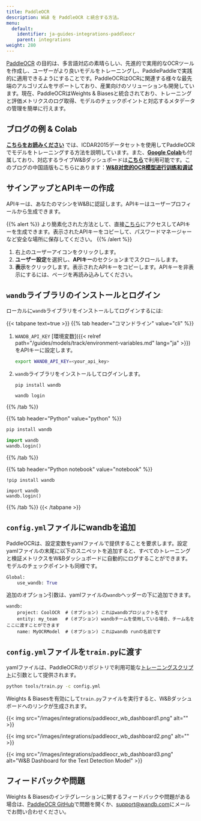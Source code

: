 ```yaml
---
title: PaddleOCR
description: W&B を PaddleOCR と統合する方法。
menu:
  default:
    identifier: ja-guides-integrations-paddleocr
    parent: integrations
weight: 280
---
```


[PaddleOCR](https://github.com/PaddlePaddle/PaddleOCR) の目的は、多言語対応の素晴らしい、先進的で実用的なOCRツールを作成し、ユーザーがより良いモデルをトレーニングし、PaddlePaddleで実践的に適用できるようにすることです。PaddleOCRはOCRに関連する様々な最先端のアルゴリズムをサポートしており、産業向けのソリューションも開発しています。現在、PaddleOCRはWeights & Biasesと統合されており、トレーニングと評価メトリクスのログ取得、モデルのチェックポイントと対応するメタデータの管理を簡単に行えます。

## ブログの例 & Colab

[**こちらをお読みください**](https://wandb.ai/manan-goel/text_detection/reports/Train-and-Debug-Your-OCR-Models-with-PaddleOCR-and-W-B--VmlldzoyMDUwMDIw) では、ICDAR2015データセットを使用してPaddleOCRでモデルをトレーニングする方法を説明しています。また、[**Google Colab**](https://colab.research.google.com/drive/1id2VTIQ5-M1TElAkzjzobUCdGeJeW-nV?usp=sharing)も付属しており、対応するライブW&Bダッシュボードは[**こちら**](https://wandb.ai/manan-goel/text_detection)で利用可能です。このブログの中国語版もこちらにあります：[**W&B对您的OCR模型进行训练和调试**](https://wandb.ai/wandb_fc/chinese/reports/W-B-OCR---VmlldzoyMDk1NzE4)

## サインアップとAPIキーの作成

APIキーは、あなたのマシンをW&Bに認証します。APIキーはユーザープロフィールから生成できます。

{{% alert %}}
より簡素化された方法として、直接[こちら](https://wandb.ai/authorize)にアクセスしてAPIキーを生成できます。表示されたAPIキーをコピーして、パスワードマネージャーなど安全な場所に保存してください。
{{% /alert %}}

1. 右上のユーザーアイコンをクリックします。
2. **ユーザー設定**を選択し、**APIキー**のセクションまでスクロールします。
3. **表示**をクリックします。表示されたAPIキーをコピーします。APIキーを非表示にするには、ページを再読み込みしてください。

## `wandb`ライブラリのインストールとログイン

ローカルに`wandb`ライブラリをインストールしてログインするには:

{{< tabpane text=true >}}
{{% tab header="コマンドライン" value="cli" %}}

1. `WANDB_API_KEY` [環境変数]({{< relref path="/guides/models/track/environment-variables.md" lang="ja" >}})をAPIキーに設定します。

    ```bash
    export WANDB_API_KEY=<your_api_key>
    ```

1. `wandb`ライブラリをインストールしてログインします。

    ```shell
    pip install wandb

    wandb login
    ```

{{% /tab %}}

{{% tab header="Python" value="python" %}}

```bash
pip install wandb
```
```python
import wandb
wandb.login()
```

{{% /tab %}}

{{% tab header="Python notebook" value="notebook" %}}

```notebook
!pip install wandb

import wandb
wandb.login()
```

{{% /tab %}}
{{< /tabpane >}}

## `config.yml`ファイルにwandbを追加

PaddleOCRは、設定変数をyamlファイルで提供することを要求します。設定yamlファイルの末尾に以下のスニペットを追加すると、すべてのトレーニングと検証メトリクスをW&Bダッシュボードに自動的にログすることができます。モデルのチェックポイントも同様です。

```python
Global:
    use_wandb: True
```

追加のオプション引数は、yamlファイルの`wandb`ヘッダーの下に追加できます。

```
wandb:  
    project: CoolOCR  # (オプション) これはwandbプロジェクト名です
    entity: my_team   # (オプション) wandbチームを使用している場合、チーム名をここに渡すことができます
    name: MyOCRModel  # (オプション) これはwandb runの名前です
```

## `config.yml`ファイルを`train.py`に渡す

yamlファイルは、PaddleOCRのリポジトリで利用可能な[トレーニングスクリプト](https://github.com/PaddlePaddle/PaddleOCR/blob/release/2.5/tools/train.py)に引数として提供されます。

```bash
python tools/train.py -c config.yml
```

Weights & Biasesを有効にして`train.py`ファイルを実行すると、W&Bダッシュボードへのリンクが生成されます。

{{< img src="/images/integrations/paddleocr_wb_dashboard1.png" alt="" >}}

{{< img src="/images/integrations/paddleocr_wb_dashboard2.png" alt="" >}}

{{< img src="/images/integrations/paddleocr_wb_dashboard3.png" alt="W&B Dashboard for the Text Detection Model" >}}

## フィードバックや問題

Weights & Biasesのインテグレーションに関するフィードバックや問題がある場合は、[PaddleOCR GitHub](https://github.com/PaddlePaddle/PaddleOCR)で問題を開くか、<a href="mailto:support@wandb.com">support@wandb.com</a>にメールでお問い合わせください。